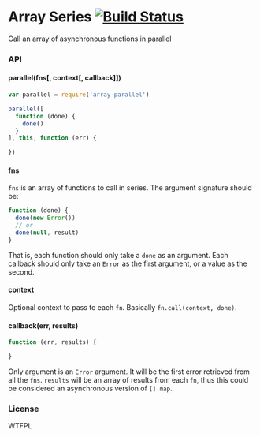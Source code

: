 # Array Series [![Build Status](https://travis-ci.org/jonathanong/array-parallel.png)](https://travis-ci.org/jonathanong/array-parallel)

Call an array of asynchronous functions in parallel

### API

#### parallel(fns[, context[, callback]])

```js
var parallel = require('array-parallel')

parallel([
  function (done) {
    done()
  }
], this, function (err) {

})
```

#### fns

`fns` is an array of functions to call in series.
The argument signature should be:

```js
function (done) {
  done(new Error())
  // or
  done(null, result)
}
```

That is, each function should only take a `done` as an argument.
Each callback should only take an `Error` as the first argument,
or a value as the second.

#### context

Optional context to pass to each `fn`.
Basically `fn.call(context, done)`.

#### callback(err, results)

```js
function (err, results) {

}
```

Only argument is an `Error` argument.
It will be the first error retrieved from all the `fns`.
`results` will be an array of results from each `fn`,
thus this could be considered an asynchronous version of `[].map`.

### License

WTFPL